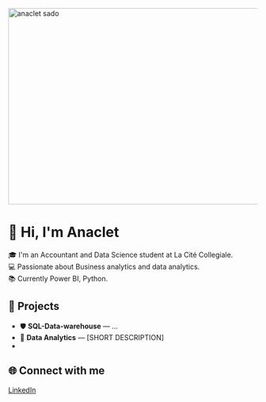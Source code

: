<img width="1584" height="396" alt="anaclet sado" src="https://github.com/user-attachments/assets/7954849b-ff5d-479c-a1ee-37ebf1507045" />

# 👋 Hi, I'm Anaclet

🎓 I'm an Accountant and Data Science student at La Cité Collegiale.  
💻 Passionate about Business analytics and data analytics.  
📚 Currently Power BI, Python.

## 🚀 Projects
- 🛡️ **SQL-Data-warehouse** — ...  
- 🧠 **Data Analytics** — [SHORT DESCRIPTION]  
- 
## 🌐 Connect with me
[LinkedIn](https://www.linkedin.com/in/anaclet-sado-fokam-3947b6278/)
